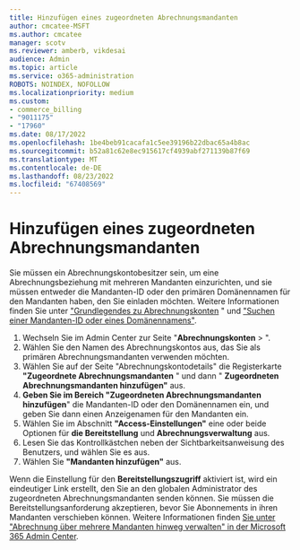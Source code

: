 ```yaml
---
title: Hinzufügen eines zugeordneten Abrechnungsmandanten
author: cmcatee-MSFT
ms.author: cmcatee
manager: scotv
ms.reviewer: amberb, vikdesai
audience: Admin
ms.topic: article
ms.service: o365-administration
ROBOTS: NOINDEX, NOFOLLOW
ms.localizationpriority: medium
ms.custom:
- commerce_billing
- "9011175"
- "17960"
ms.date: 08/17/2022
ms.openlocfilehash: 1be4beb91cacafa1c5ee39196b22dbac65a4b8ac
ms.sourcegitcommit: b52a81c62e8ec915617cf4939abf271139b87f69
ms.translationtype: MT
ms.contentlocale: de-DE
ms.lasthandoff: 08/23/2022
ms.locfileid: "67408569"
---
```

# <a name="add-an-associated-billing-tenant"></a>Hinzufügen eines zugeordneten Abrechnungsmandanten

Sie müssen ein Abrechnungskontobesitzer sein, um eine Abrechnungsbeziehung mit mehreren Mandanten einzurichten, und sie müssen entweder die Mandanten-ID oder den primären Domänennamen für den Mandanten haben, den Sie einladen möchten. Weitere Informationen finden Sie unter ["Grundlegendes zu Abrechnungskonten](https://docs.microsoft.com/microsoft-365/commerce/manage-billing-accounts) " und ["Suchen einer Mandanten-ID oder eines Domänennamens"](https://aka.ms/findtenantiddomain).

1. Wechseln Sie im Admin Center zur Seite "**Abrechnungskonten** > ".
2. Wählen Sie den Namen des Abrechnungskontos aus, das Sie als primären Abrechnungsmandanten verwenden möchten.
3. Wählen Sie auf der Seite "Abrechnungskontodetails" die Registerkarte **"Zugeordnete Abrechnungsmandanten** " und dann " **Zugeordneten Abrechnungsmandanten hinzufügen"** aus.
4. **Geben Sie im Bereich "Zugeordneten Abrechnungsmandanten hinzufügen**" die Mandanten-ID oder den Domänennamen ein, und geben Sie dann einen Anzeigenamen für den Mandanten ein.
5. Wählen Sie im Abschnitt **"Access-Einstellungen"** eine oder beide Optionen für **die Bereitstellung** und **Abrechnungsverwaltung** aus.
6. Lesen Sie das Kontrollkästchen neben der Sichtbarkeitsanweisung des Benutzers, und wählen Sie es aus.
7. Wählen Sie **"Mandanten hinzufügen"** aus.

Wenn die Einstellung für den **Bereitstellungszugriff** aktiviert ist, wird ein eindeutiger Link erstellt, den Sie an den globalen Administrator des zugeordneten Abrechnungsmandanten senden können. Sie müssen die Bereitstellungsanforderung akzeptieren, bevor Sie Abonnements in ihren Mandanten verschieben können. Weitere Informationen finden [Sie unter "Abrechnung über mehrere Mandanten hinweg verwalten" in der Microsoft 365 Admin Center](https://docs.microsoft.com/microsoft-365/commerce/billing-and-payments/manage-multi-tenant-billing).

